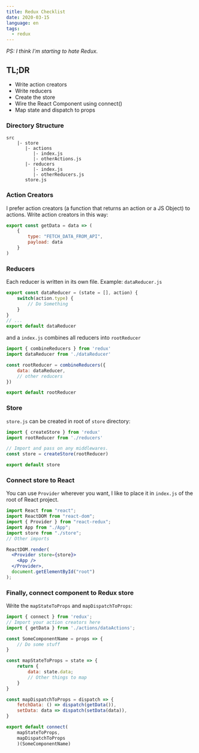 ```yaml
---
title: Redux Checklist
date: 2020-03-15
language: en
tags:
  - redux
---
```


_PS: I think I'm starting to hate Redux._

## TL;DR
- Write action creators
- Write reducers
- Create the store
- Wire the React Component using connect()
- Map state and dispatch to props

### Directory Structure
```
src
    |- store
       |- actions
          |- index.js
          |- otherActions.js
       |- reducers
          |- index.js
          |- otherReducers.js
       store.js
```

### Action Creators
I prefer action creators (a function that returns
an action or a JS Object) to actions. Write action creators in this way:

```js
export const getData = data => (
    {
        type: "FETCH_DATA_FROM_API",
        payload: data
    }
)
```

### Reducers
Each reducer is written in its own file. Example: `dataReducer.js`

```js
export const dataReducer = (state = [], action) {
    switch(action.type) {
        // Do Something
    }
}
// ...
export default dataReducer
```

and a `index.js` combines all reducers into `rootReducer`

```js
import { combineReducers } from 'redux'
import dataReducer from './dataReducer'

const rootReducer = combineReducers({
    data: dataReducer,
    // other reducers
})

export default rootReducer
```

### Store 
`store.js` can be created in root of `store` directory:

```js
import { createStore } from 'redux'
import rootReducer from './reducers'

// Import and pass on any middlewares.
const store = createStore(rootReducer)

export default store
```

### Connect store to React
You can use `Provider` wherever you want, I like to 
place it in `index.js` of the root of React project.

```jsx {2, 4, 8-10}
import React from "react";
import ReactDOM from "react-dom";
import { Provider } from "react-redux";
import App from "./App";
import store from "./store";
// Other imports

ReactDOM.render(
  <Provider store={store}>
    <App />
  </Provider>,
  document.getElementById("root")
);
```

### Finally, connect component to Redux store
Write the `mapStateToProps` and `mapDispatchToProps`:

```jsx
import { connect } from 'redux';
// Import your action creators here
import { getData } from './actions/dataActions';

const SomeComponentName = props => {
    // Do some stuff
}

const mapStateToProps = state => {
    return {
        data: state.data;
        // Other things to map
    }
}

const mapDispatchToProps = dispatch => {
    fetchData: () => dispatch(getData()),
    setData: data => dispatch(setData(data)),
}

export default connect(
    mapStateToProps, 
    mapDispatchToProps
    )(SomeComponentName)
```